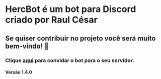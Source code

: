 # HercBot é um bot para Discord criado por Raul César

## Se quiser contribuir no projeto você será muito bem-vindo! 🤗

### Clique [aqui](https://discord.com/api/oauth2/authorize?client_id=998826027117719694&permissions=8&scope=bot%20applications.commands) para convidar o bot para o seu servidor.

#### Versão 1.4.0
